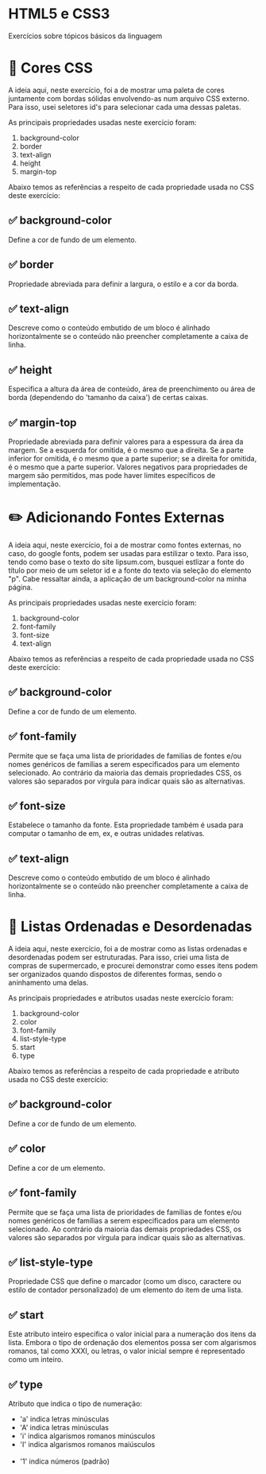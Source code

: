 # HTML5 e CSS3

Exercícios sobre tópicos básicos da linguagem

<h1>🎨 Cores CSS</h1>

<p>
  A ideia aqui, neste exercício, foi a de mostrar uma paleta de cores
  juntamente com bordas sólidas envolvendo-as num arquivo CSS externo. 
  Para isso, usei seletores id's para selecionar cada uma dessas paletas.
</p>
<p>
  As principais propriedades usadas neste exercício
  foram:
</p>
<ol>
  <li>background-color</li>
  <li>border</li>
  <li>text-align</li>
  <li>height</li>
  <li>margin-top</li> 
</ol>

<p>
  Abaixo temos as referências a respeito de cada propriedade usada no CSS deste
  exercício:
  
  <h2>✅ background-color</h2> 
  
  Define a cor de fundo de um elemento.

  
  <h2>✅ border</h2> Propriedade abreviada para definir a largura, o estilo e a cor da borda.

  
  <h2> ✅ text-align</h2> Descreve como o conteúdo embutido de um bloco é alinhado horizontalmente se o conteúdo não preencher completamente a caixa de linha.

  
  <h2> ✅ height</h2> Especifica a altura da área de conteúdo, área de preenchimento ou área de borda (dependendo do 'tamanho da caixa') de certas caixas.

  
  <h2>✅ margin-top</h2> Propriedade abreviada para definir valores para a espessura da área da margem. Se a esquerda for omitida, é o mesmo que a direita. Se a parte inferior   for omitida, é o mesmo que a parte superior; se a direita for omitida, é o mesmo que a parte superior. Valores negativos para propriedades de margem são permitidos, mas pode     haver limites específicos de implementação.
</p>

<h1>✏️ Adicionando Fontes Externas</h1>

<p>
  A ideia aqui, neste exercício, foi a de mostrar como fontes externas, no caso, do google fonts, podem ser usadas para estilizar o texto. 
  Para isso, tendo como base o texto do site lipsum.com, busquei estlizar a fonte do título por meio de um seletor id e a fonte do texto via seleção do elemento "p". 
  Cabe ressaltar ainda, a aplicação de um background-color na minha página.
</p>
<p>
  As principais propriedades usadas neste exercício
  foram:
</p>
<ol>
  <li>background-color</li>
  <li>font-family</li>
  <li>font-size</li>
  <li>text-align</li> 
</ol>

<p>
  Abaixo temos as referências a respeito de cada propriedade usada no CSS deste
  exercício:
  
  <h2>✅ background-color</h2> 
  
  Define a cor de fundo de um elemento.

  <h2>✅ font-family</h2> 
  
  Permite que se faça uma lista de prioridades de familias de fontes e/ou nomes genéricos de famílias a serem especificados para um elemento selecionado. Ao contrário da maioria   das demais propriedades CSS, os valores são separados por vírgula para indicar quais são as alternativas.
  
  <h2>✅ font-size</h2> 
  
  Estabelece o tamanho da fonte. Esta propriedade também é usada para computar o tamanho de em, ex, e outras unidades <length> relativas.

  <h2> ✅ text-align</h2> 
  
  Descreve como o conteúdo embutido de um bloco é alinhado horizontalmente se o conteúdo não preencher completamente a caixa de linha.
</p>


<h1>📑 Listas Ordenadas e Desordenadas</h1>

<p>
  A ideia aqui, neste exercício, foi a de mostrar como as listas ordenadas e desordenadas podem ser estruturadas. Para isso, criei uma
  lista de compras de supermercado, e procurei demonstrar como esses itens podem ser organizados quando dispostos de diferentes formas, 
  sendo o aninhamento uma delas.
</p>
<p>
  As principais propriedades e atributos usadas neste exercício
  foram:
</p>
<ol>
  <li>background-color</li>
  <li>color</li>
  <li>font-family</li>
  <li>list-style-type</li>
  <li>start</li>
  <li>type</li>
</ol>

<p>
  Abaixo temos as referências a respeito de cada propriedade e atributo usada no CSS deste
  exercício:
  
  <h2>✅ background-color</h2> 
  
  Define a cor de fundo de um elemento.
  
  <h2>✅ color</h2>
  
  Define a cor de um elemento.

  <h2>✅ font-family</h2> 
  
  Permite que se faça uma lista de prioridades de familias de fontes e/ou nomes genéricos de famílias a serem especificados para um elemento selecionado. Ao contrário da maioria   das demais propriedades CSS, os valores são separados por vírgula para indicar quais são as alternativas.
  
  <h2>✅ list-style-type</h2> 
  
  Propriedade CSS que define o marcador (como um disco, caractere ou estilo de contador personalizado) de um elemento do item de uma lista.

  <h2> ✅ start</h2> 
  
  Este atributo inteiro especifica o valor inicial para a numeração dos itens da lista. Embora o tipo de ordenação dos elementos possa ser com algarismos romanos, tal como XXXI,   ou letras, o valor inicial sempre é representado como um inteiro.
  
  <h2> ✅ type</h2>
  
  Atributo que indica o tipo de numeração:
      <ul>
        <li>'a' indica letras minúsculas</li>
        <li>'A' indica letras minúsculas</li>
        <li>'i' indica algarismos romanos minúsculos</li>
        <li>'I' indica algarismos romanos maiúsculos</li>   
        <li>'1' indica números (padrão)</li>
      </ul>
</p>

